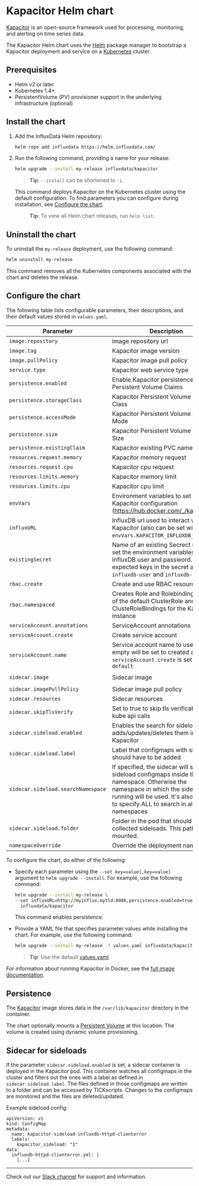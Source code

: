 # Kapacitor Helm chart

[Kapacitor](https://github.com/influxdata/kapacitor) is an open-source framework used for processing, monitoring, and alerting on time series data.

The Kapacitor Helm chart uses the [Helm](https://helm.sh) package manager to bootstrap a Kapacitor deployment and service on a [Kubernetes](http://kubernetes.io) cluster.

## Prerequisites

- Helm v2 or later
- Kubernetes 1.4+
- PersistentVolume (PV) provisioner support in the underlying infrastructure (optional)

## Install the chart

1. Add the InfluxData Helm repository:

   ```bash
   helm repo add influxdata https://helm.influxdata.com/
   ```

2. Run the following command, providing a name for your release:

   ```bash
   helm upgrade --install my-release influxdata/kapacitor
   ```

   > **Tip**: `--install` can be shortened to `-i`.

   This command deploys Kapacitor on the Kubernetes cluster using the default configuration. To find parameters you can configure during installation, see [Configure the chart](#configure-the-chart).

   > **Tip**: To view all Helm chart releases, run `helm list`.

## Uninstall the chart

To uninstall the `my-release` deployment, use the following command:

```bash
helm uninstall my-release
```

This command removes all the Kubernetes components associated with the chart and deletes the release.

## Configure the chart

The following table lists configurable parameters, their descriptions, and their default values stored in `values.yaml`.

| Parameter               | Description                           | Default                                                    |
| ----------------------- | ----------------------------------    | ---------------------------------------------------------- |
| `image.repository` | image repository url | Kapacitor image | `kapacitor` |
| `image.tag` | Kapacitor image version | `1.5.2-alpine` |
| `image.pullPolicy` | Kapacitor image pull policy |  `IfNotPresent` |
| `service.type` | Kapacitor web service type  | `ClusterIP` |
| `persistence.enabled` | Enable Kapacitor persistence using Persistent Volume Claims | `false` |
| `persistence.storageClass` | Kapacitor Persistent Volume Storage Class | `default` |
| `persistence.accessMode` | Kapacitor Persistent Volume Access Mode | `ReadWriteOnce` |
| `persistence.size` | Kapacitor Persistent Volume Storage Size | `8Gi` |
| `persistence.existingClaim` | Kapacitor existing PVC name | `nil` |
| `resources.request.memory` | Kapacitor memory request | `256Mi` |
| `resources.request.cpu` | Kapacitor cpu request | `0.1` |
| `resources.limits.memory` | Kapacitor memory limit | `2Gi` |
| `resources.limits.cpu` | Kapacitor cpu limit | `2` |
| `envVars` | Environment variables to set initial Kapacitor configuration (https://hub.docker.com/_/kapacitor/) | `{}` |
| `influxURL` | InfluxDB url used to interact with Kapacitor (also can be set with ```envVars.KAPACITOR_INFLUXDB_0_URLS_0```) | `http://influxdb-influxdb.tick:8086` |
| `existingSecret` | Name of an existing Secrect used to set the environment variables for the InfluxDB user and password. The expected keys in the secret are `influxdb-user` and `influxdb-password`. |
| `rbac.create` | Create and use RBAC resources | `true` |
| `rbac.namespaced` | Creates Role and Rolebinding instead of the default ClusterRole and ClusteRoleBindings for the Kapacitor instance  | `false` |
| `serviceAccount.annotations` | ServiceAccount annotations | `{}` |
| `serviceAccount.create` | Create service account | `true` |
| `serviceAccount.name` | Service account name to use, when empty will be set to created account if `serviceAccount.create` is set else to `default` | `` |
| `sidecar.image` | Sidecar image | `kiwigrid/k8s-sidecar:0.1.116` |
| `sidecar.imagePullPolicy` | Sidecar image pull policy | `IfNotPresent` |
| `sidecar.resources` | Sidecar resources | `{}` |
| `sidecar.skipTlsVerify` | Set to true to skip tls verification for kube api calls | `nil` |
| `sidecar.sideload.enabled` | Enables the search for sideloads and adds/updates/deletes them in Kapacitor | `false` |
| `sidecar.sideload.label` | Label that configmaps with sideloads should have to be added | `kapacitor_sideload` |
| `sidecar.sideload.searchNamespace` | If specified, the sidecar will search for sideload configmaps inside this namespace. Otherwise the namespace in which the sidecar is running will be used. It's also possible to specify ALL to search in all namespaces | `nil` |
| `sidecar.sideload.folder` | Folder in the pod that should hold the collected sideloads. This path will be mounted. | `/var/lib/kapacitor/sideload` |
| `namespaceOverride` | Override the deployment namespace | `""` (`Release.Namespace`) |

To configure the chart, do either of the following:

- Specify each parameter using the `--set key=value[,key=value]` argument to `helm upgrade --install`. For example, use the following command:

  ```bash
  helm upgrade --install my-release \
  --set influxURL=http://myinflux.mytld:8086,persistence.enabled=true \
    influxdata/kapacitor
  ```
  
  This command enables persistence.

- Provide a YAML file that specifies parameter values while installing the chart. For example, use the following command:

  ```bash
  helm upgrade --install my-release -f values.yaml influxdata/kapacitor
  ```

  > **Tip**: Use the default [values.yaml](values.yaml).

For information about running Kapacitor in Docker, see the [full image documentation](https://hub.docker.com/_/kapacitor/).

## Persistence

The [Kapacitor](https://hub.docker.com/_/kapacitor/) image stores data in the `/var/lib/kapacitor` directory in the container.

The chart optionally mounts a [Persistent Volume](http://kubernetes.io/docs/user-guide/persistent-volumes/) at this location. The volume is created using dynamic volume provisioning.

## Sidecar for sideloads

If the parameter `sidecar.sideload.enabled` is set, a sidecar container is deployed in the Kapacitor
pod. This container watches all configmaps in the cluster and filters out the ones with
a label as defined in `sidecar.sideload.label`. The files defined in those configmaps are written
to a folder and can be accessed by TICKscripts. Changes to the configmaps are monitored and the files
are deleted/updated.

Example sideload config:
```
apiVersion: v1
kind: ConfigMap
metadata:
  name: kapacitor-sideload-influxdb-httpd-clienterror
  labels:
    kapacitor_sideload: "1"
data:
  influxdb-httpd-clienterror.yml: |
    [...]
```

---

Check out our [Slack channel](https://www.influxdata.com/slack) for support and information.

